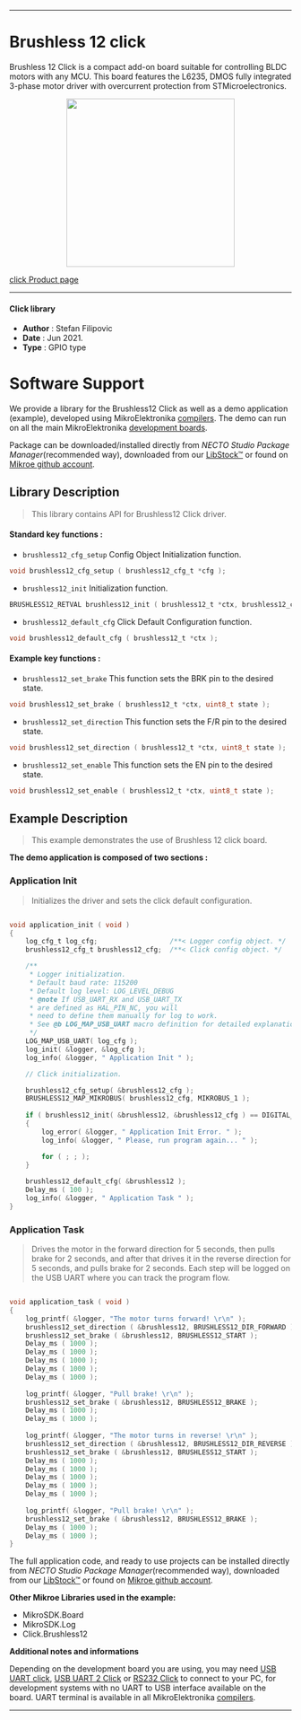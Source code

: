 
---
# Brushless 12 click

Brushless 12 Click is a compact add-on board suitable for controlling BLDC motors with any MCU. This board features the L6235, DMOS fully integrated 3-phase motor driver with overcurrent protection from STMicroelectronics.

<p align="center">
  <img src="https://download.mikroe.com/images/click_for_ide/brushless12_click.png" height=300px>
</p>

[click Product page](https://www.mikroe.com/brushless-12-click)

---


#### Click library

- **Author**        : Stefan Filipovic
- **Date**          : Jun 2021.
- **Type**          : GPIO type


# Software Support

We provide a library for the Brushless12 Click
as well as a demo application (example), developed using MikroElektronika
[compilers](https://www.mikroe.com/necto-studio).
The demo can run on all the main MikroElektronika [development boards](https://www.mikroe.com/development-boards).

Package can be downloaded/installed directly from *NECTO Studio Package Manager*(recommended way), downloaded from our [LibStock&trade;](https://libstock.mikroe.com) or found on [Mikroe github account](https://github.com/MikroElektronika/mikrosdk_click_v2/tree/master/clicks).

## Library Description

> This library contains API for Brushless12 Click driver.

#### Standard key functions :

- `brushless12_cfg_setup` Config Object Initialization function.
```c
void brushless12_cfg_setup ( brushless12_cfg_t *cfg );
```

- `brushless12_init` Initialization function.
```c
BRUSHLESS12_RETVAL brushless12_init ( brushless12_t *ctx, brushless12_cfg_t *cfg );
```

- `brushless12_default_cfg` Click Default Configuration function.
```c
void brushless12_default_cfg ( brushless12_t *ctx );
```

#### Example key functions :

- `brushless12_set_brake` This function sets the BRK pin to the desired state.
```c
void brushless12_set_brake ( brushless12_t *ctx, uint8_t state );
```

- `brushless12_set_direction` This function sets the F/R pin to the desired state.
```c
void brushless12_set_direction ( brushless12_t *ctx, uint8_t state );
```

- `brushless12_set_enable` This function sets the EN pin to the desired state.
```c
void brushless12_set_enable ( brushless12_t *ctx, uint8_t state );
```

## Example Description

> This example demonstrates the use of Brushless 12 click board.

**The demo application is composed of two sections :**

### Application Init

> Initializes the driver and sets the click default configuration.

```c

void application_init ( void )
{
    log_cfg_t log_cfg;                  /**< Logger config object. */
    brushless12_cfg_t brushless12_cfg;  /**< Click config object. */

    /** 
     * Logger initialization.
     * Default baud rate: 115200
     * Default log level: LOG_LEVEL_DEBUG
     * @note If USB_UART_RX and USB_UART_TX 
     * are defined as HAL_PIN_NC, you will 
     * need to define them manually for log to work. 
     * See @b LOG_MAP_USB_UART macro definition for detailed explanation.
     */
    LOG_MAP_USB_UART( log_cfg );
    log_init( &logger, &log_cfg );
    log_info( &logger, " Application Init " );

    // Click initialization.

    brushless12_cfg_setup( &brushless12_cfg );
    BRUSHLESS12_MAP_MIKROBUS( brushless12_cfg, MIKROBUS_1 );
    
    if ( brushless12_init( &brushless12, &brushless12_cfg ) == DIGITAL_OUT_UNSUPPORTED_PIN ) 
    {
        log_error( &logger, " Application Init Error. " );
        log_info( &logger, " Please, run program again... " );

        for ( ; ; );
    }
    
    brushless12_default_cfg( &brushless12 );
    Delay_ms ( 100 );
    log_info( &logger, " Application Task " );
}

```

### Application Task

> Drives the motor in the forward direction for 5 seconds, then pulls brake for 2 seconds, 
> and after that drives it in the reverse direction for 5 seconds, and pulls brake for 2 seconds.
> Each step will be logged on the USB UART where you can track the program flow.

```c

void application_task ( void )
{
    log_printf( &logger, "The motor turns forward! \r\n" );
    brushless12_set_direction ( &brushless12, BRUSHLESS12_DIR_FORWARD );
    brushless12_set_brake ( &brushless12, BRUSHLESS12_START );
    Delay_ms ( 1000 );
    Delay_ms ( 1000 );
    Delay_ms ( 1000 );
    Delay_ms ( 1000 );
    Delay_ms ( 1000 );
    
    log_printf( &logger, "Pull brake! \r\n" );
    brushless12_set_brake ( &brushless12, BRUSHLESS12_BRAKE );
    Delay_ms ( 1000 );
    Delay_ms ( 1000 );
    
    log_printf( &logger, "The motor turns in reverse! \r\n" );
    brushless12_set_direction ( &brushless12, BRUSHLESS12_DIR_REVERSE );
    brushless12_set_brake ( &brushless12, BRUSHLESS12_START );
    Delay_ms ( 1000 );
    Delay_ms ( 1000 );
    Delay_ms ( 1000 );
    Delay_ms ( 1000 );
    Delay_ms ( 1000 );
    
    log_printf( &logger, "Pull brake! \r\n" );
    brushless12_set_brake ( &brushless12, BRUSHLESS12_BRAKE );
    Delay_ms ( 1000 );
    Delay_ms ( 1000 );
}

```

The full application code, and ready to use projects can be installed directly from *NECTO Studio Package Manager*(recommended way), downloaded from our [LibStock&trade;](https://libstock.mikroe.com) or found on [Mikroe github account](https://github.com/MikroElektronika/mikrosdk_click_v2/tree/master/clicks).

**Other Mikroe Libraries used in the example:**

- MikroSDK.Board
- MikroSDK.Log
- Click.Brushless12

**Additional notes and informations**

Depending on the development board you are using, you may need
[USB UART click](https://www.mikroe.com/usb-uart-click),
[USB UART 2 Click](https://www.mikroe.com/usb-uart-2-click) or
[RS232 Click](https://www.mikroe.com/rs232-click) to connect to your PC, for
development systems with no UART to USB interface available on the board. UART
terminal is available in all MikroElektronika
[compilers](https://shop.mikroe.com/compilers).

---

